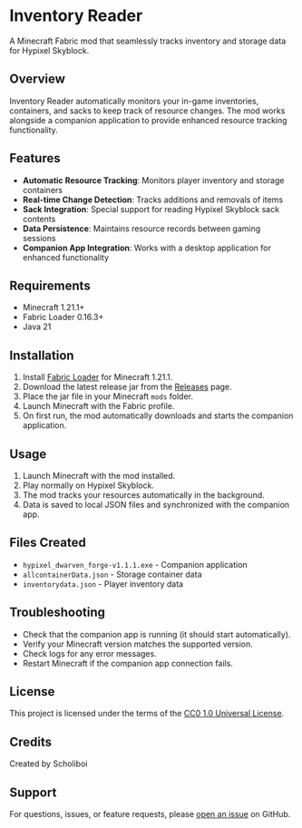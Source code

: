 # Inventory Reader

A Minecraft Fabric mod that seamlessly tracks inventory and storage data for Hypixel Skyblock.

## Overview
Inventory Reader automatically monitors your in-game inventories, containers, and sacks to keep track of resource changes. The mod works alongside a companion application to provide enhanced resource tracking functionality.

## Features
- **Automatic Resource Tracking**: Monitors player inventory and storage containers  
- **Real-time Change Detection**: Tracks additions and removals of items  
- **Sack Integration**: Special support for reading Hypixel Skyblock sack contents  
- **Data Persistence**: Maintains resource records between gaming sessions  
- **Companion App Integration**: Works with a desktop application for enhanced functionality  

## Requirements
- Minecraft 1.21.1+
- Fabric Loader 0.16.3+  
- Java 21  

## Installation
1. Install [Fabric Loader](https://fabricmc.net/) for Minecraft 1.21.1.  
2. Download the latest release jar from the [Releases](https://github.com/Scholiboi/InventoryReader-HypixelMining/releases) page.  
3. Place the jar file in your Minecraft `mods` folder.  
4. Launch Minecraft with the Fabric profile.  
5. On first run, the mod automatically downloads and starts the companion application.

## Usage
1. Launch Minecraft with the mod installed.  
2. Play normally on Hypixel Skyblock.  
3. The mod tracks your resources automatically in the background.  
4. Data is saved to local JSON files and synchronized with the companion app.

## Files Created
- `hypixel_dwarven_forge-v1.1.1.exe` - Companion application  
- `allcontainerData.json` - Storage container data  
- `inventorydata.json` - Player inventory data  

## Troubleshooting
- Check that the companion app is running (it should start automatically).  
- Verify your Minecraft version matches the supported version.  
- Check logs for any error messages.  
- Restart Minecraft if the companion app connection fails.

## License
This project is licensed under the terms of the [CC0 1.0 Universal License](LICENSE).  

## Credits
Created by Scholiboi  

## Support
For questions, issues, or feature requests, please [open an issue](https://github.com/Scholiboi/InventoryReader-HypixelMining/issues) on GitHub.
